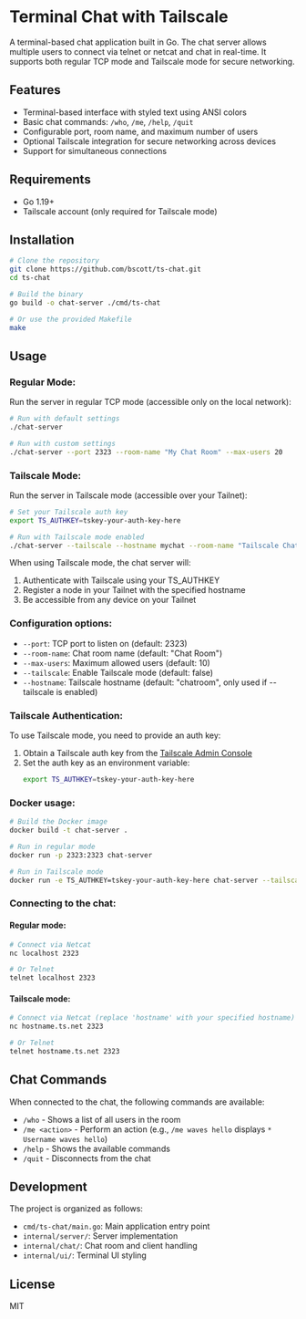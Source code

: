 # Terminal Chat with Tailscale

A terminal-based chat application built in Go. The chat server allows multiple users to connect via telnet or netcat and chat in real-time. It supports both regular TCP mode and Tailscale mode for secure networking.

## Features

- Terminal-based interface with styled text using ANSI colors
- Basic chat commands: `/who`, `/me`, `/help`, `/quit`
- Configurable port, room name, and maximum number of users
- Optional Tailscale integration for secure networking across devices
- Support for simultaneous connections

## Requirements

- Go 1.19+
- Tailscale account (only required for Tailscale mode)

## Installation

```bash
# Clone the repository
git clone https://github.com/bscott/ts-chat.git
cd ts-chat

# Build the binary
go build -o chat-server ./cmd/ts-chat

# Or use the provided Makefile
make
```

## Usage

### Regular Mode:

Run the server in regular TCP mode (accessible only on the local network):

```bash
# Run with default settings
./chat-server

# Run with custom settings
./chat-server --port 2323 --room-name "My Chat Room" --max-users 20
```

### Tailscale Mode:

Run the server in Tailscale mode (accessible over your Tailnet):

```bash
# Set your Tailscale auth key
export TS_AUTHKEY=tskey-your-auth-key-here

# Run with Tailscale mode enabled
./chat-server --tailscale --hostname mychat --room-name "Tailscale Chat" --port 2323
```

When using Tailscale mode, the chat server will:
1. Authenticate with Tailscale using your TS_AUTHKEY
2. Register a node in your Tailnet with the specified hostname
3. Be accessible from any device on your Tailnet

### Configuration options:

- `--port`: TCP port to listen on (default: 2323)
- `--room-name`: Chat room name (default: "Chat Room")
- `--max-users`: Maximum allowed users (default: 10)
- `--tailscale`: Enable Tailscale mode (default: false)
- `--hostname`: Tailscale hostname (default: "chatroom", only used if --tailscale is enabled)

### Tailscale Authentication:

To use Tailscale mode, you need to provide an auth key:

1. Obtain a Tailscale auth key from the [Tailscale Admin Console](https://login.tailscale.com/admin/settings/keys)
2. Set the auth key as an environment variable:
   ```bash
   export TS_AUTHKEY=tskey-your-auth-key-here
   ```

### Docker usage:

```bash
# Build the Docker image
docker build -t chat-server .

# Run in regular mode
docker run -p 2323:2323 chat-server

# Run in Tailscale mode
docker run -e TS_AUTHKEY=tskey-your-auth-key-here chat-server --tailscale --hostname dockerchat
```

### Connecting to the chat:

#### Regular mode:
```bash
# Connect via Netcat
nc localhost 2323

# Or Telnet
telnet localhost 2323
```

#### Tailscale mode:
```bash
# Connect via Netcat (replace 'hostname' with your specified hostname)
nc hostname.ts.net 2323

# Or Telnet
telnet hostname.ts.net 2323
```

## Chat Commands

When connected to the chat, the following commands are available:

- `/who` - Shows a list of all users in the room
- `/me <action>` - Perform an action (e.g., `/me waves hello` displays `* Username waves hello`)
- `/help` - Shows the available commands
- `/quit` - Disconnects from the chat

## Development

The project is organized as follows:

- `cmd/ts-chat/main.go`: Main application entry point
- `internal/server/`: Server implementation
- `internal/chat/`: Chat room and client handling
- `internal/ui/`: Terminal UI styling

## License

MIT